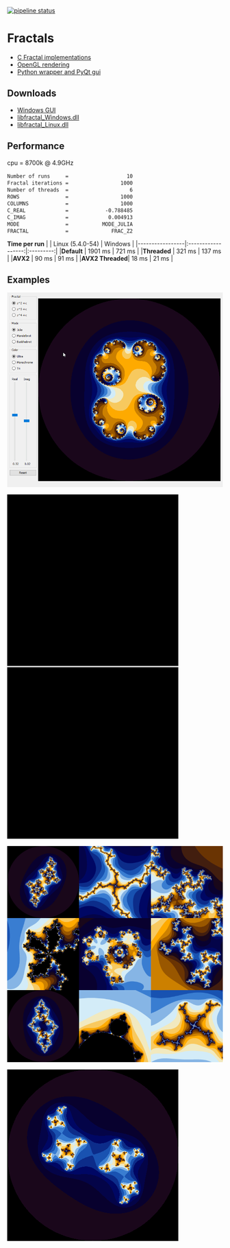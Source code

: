 [![pipeline status](https://gitlab.com/kdries/opengl-fractals/badges/master/pipeline.svg)](https://gitlab.com/kdries/opengl-fractals/commits/master)

# Fractals

- [C Fractal implementations](c-fractals)
- [OpenGL rendering](opengl-fractals)
- [Python wrapper and PyQt gui](python-fractals)


## Downloads

- [Windows GUI](https://gitlab.com/kdries/opengl-fractals/builds/artifacts/master/raw/python-fractals/PyFractals.zip?job=build_gui)
- [libfractal_Windows.dll](https://gitlab.com/kdries/opengl-fractals/builds/artifacts/master/raw/c-fractals/libfractal_Windows.dll?job=build_gui)
- [libfractal_Linux.dll](https://gitlab.com/kdries/opengl-fractals/builds/artifacts/master/raw/c-fractals/libfractal_Linux.dll?job=build)


## Performance

cpu = 8700k @ 4.9GHz

```
Number of runs     =                   10
Fractal iterations =                 1000
Number of threads  =                    6
ROWS               =                 1000
COLUMNS            =                 1000
C_REAL             =            -0.788485
C_IMAG             =             0.004913
MODE               =           MODE_JULIA
FRACTAL            =              FRAC_Z2
```

**Time per run**
|                 |  Linux (5.4.0-54)  |  Windows  |
|-----------------|:------------------:|:---------:|
|**Default**      | 1901 ms            | 721 ms    |
|**Threaded**     | 321  ms            | 137 ms    |
|**AVX2**         | 90   ms            | 91  ms    |
|**AVX2 Threaded**| 18   ms            | 21  ms    |


## Examples


<p float="left">
  <img src="python-fractals/images/gui_example.gif" width="800" />
</p>

<p float="left">
  <img src="images/example_iteration_1.gif" width="400" />
  <img src="images/example_iteration_2.gif" width="400" /> 
</p>


![](images/example_ultra.png)

![](images/example_rotate_ultra.gif)
